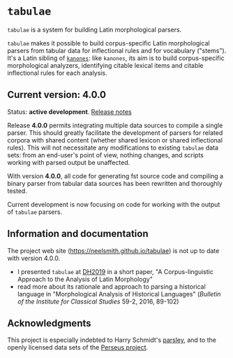 # `tabulae` #

`tabulae` is a system for building Latin morphological parsers.

`tabulae` makes it possible to build corpus-specific Latin morphological parsers from tabular data for inflectional rules and for vocabulary ("stems").  It's a Latin sibling of [`kanones`](https://github.com/neelsmith/kanones):  like `kanones`, its aim is to build corpus-specific morphological analyzers, identifying citable lexical items and citable inflectional rules for each analysis.


## Current version: 4.0.0

Status:  **active development**. [Release notes](releases.md)

Release **4.0.0** permits integrating multiple data sources to compile a single parser.  This should greatly facilitate the development of parsers for related corpora with shared content (whether shared lexicon or shared inflectional rules). This will not necessitate any modifications to existing `tabulae` data sets: from an end-user's point of view, nothing changes, and scripts working with parsed output  be unaffected.

With version **4.0.0**, all code for generating fst source code and compiling a binary parser from tabular data sources has been  rewritten and thoroughly tested.

Current development is now focusing on code for working with the output of `tabulae` parsers.


## Information and documentation

The project web site (<https://neelsmith.github.io/tabulae>) is not up to date with version 4.0.0.

-  I presented `tabulae` at [DH2019](https://dh2019.adho.org) in a short paper, "A Corpus-linguistic Approach to the Analysis of Latin Morphology"
-   read more about its rationale and approach to parsing a historical language in "Morphological Analysis of Historical Languages" (*Bulletin of the Institute for Classical Studies* 59-2, 2016, 89-102)

## Acknowledgments

This project is especially indebted to Harry Schmidt's [parsley](https://github.com/goldibex/parsley-core), and to the openly licensed data sets of the [Perseus project](http://www.perseus.tufts.edu).

